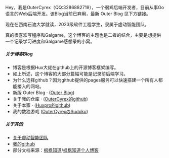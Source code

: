 Hey，我是OuterCyrex（QQ:3286882719），一个弱鸡后端开发者，目前从事Go语言的Web后端开发。该Blog当前已弃用，最新 Outer Blog 见下方链接。

现在在西南石油大学就读，2023级软件工程学生，隶属于虚动智能团队。


真的很喜欢写程序和Galgame，这个博客的主题也是二者的结合，主要是想提供一个记录学习进度和Galgame感想录的小窝。


##### 关于博客Blog

- 博客是根据Hux大佬在github上的开源博客框架编写。
- 如上所述，这个博客的大部分篇幅可能是记录前后端学习。
- 为什么选择github？因为github提供的pages服务可以快速搭建一个所有人都能接入的网站。
- 新版 Outer Blog · ([Outer Blog](http://outercyrex.top:8080))
- 关于我的仓库 · ([OuterCyrex的github](https://github.com/OuterCyrex/OuterCyrex.github.io))
- 关于本家 · ([Huxpro的github](https://github.com/Huxpro/huxpro.github.io))
- 我的数独游戏 ([OuterCyrexのSudoku](https://outercyrex.github.io/sudoku/))


##### 关于其他

- [关于虚动智能团队][1]
- [我的github][2]
- 部分文档来源：[枫枫知道][3]/[枫枫知道个人博客][4]



[1]: http://xdzn.club
[2]: http://github.com/OuterCyrex
[3]: https://docs.fengfengzhidao.com/#/?id=fengfeng-docs-%e6%9e%ab%e6%9e%ab%e7%9f%a5%e9%81%93%e5%ae%98%e6%96%b9%e6%96%87%e6%a1%a3
[4]: https://www.fengfengzhidao.com/special/2/52
